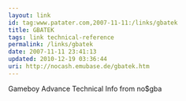 ```yaml
---
layout: link
id: tag:www.patater.com,2007-11-11:/links/gbatek
title: GBATEK
tags: link technical-reference
permalink: /links/gbatek
date: 2007-11-11 23:41:13
updated: 2010-12-19 03:36:44
uri: http://nocash.emubase.de/gbatek.htm
---
```

Gameboy Advance Technical Info from no$gba
